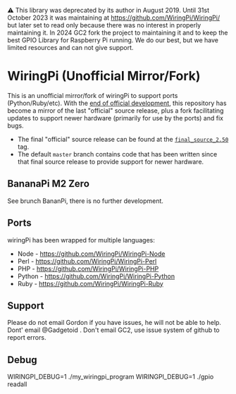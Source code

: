 
:warning: This library was deprecated by its author in August 2019. Until 31st October 2023 it was maintaining at https://github.com/WiringPi/WiringPi/ but later set to read only because there was no interest in properly maintaining it.
In 2024 GC2 fork the project to maintaining it and to keep the best GPIO Library for Raspberry Pi running. We do our best, but we have limited resources and can not give support. 

WiringPi (Unofficial Mirror/Fork)
=================================

This is an unofficial mirror/fork of wiringPi to support ports (Python/Ruby/etc).  With the
[end of official development](https://web.archive.org/web/20220405225008/http://wiringpi.com/wiringpi-deprecated/), this repository
has become a mirror of the last "official" source release, plus a fork facilitating updates
to support newer hardware (primarily for use by the ports) and fix bugs.

  * The final "official" source release can be found at the
    [`final_source_2.50`](https://github.com/WiringPi/WiringPi/tree/final_official_2.50) tag.
  * The default `master` branch contains code that has been written since that final source
    release to provide support for newer hardware.

BananaPi M2 Zero 
-----

See brunch BananPi, there is no further development.


Ports
-----

wiringPi has been wrapped for multiple languages:

* Node - https://github.com/WiringPi/WiringPi-Node
* Perl - https://github.com/WiringPi/WiringPi-Perl
* PHP - https://github.com/WiringPi/WiringPi-PHP
* Python - https://github.com/WiringPi/WiringPi-Python
* Ruby - https://github.com/WiringPi/WiringPi-Ruby

Support
-------

Please do not email Gordon if you have issues, he will not be able to help.
Dont' email @Gadgetoid . 
Don't email GC2, use issue system of github to report errors.  

Debug
-------

WIRINGPI_DEBUG=1 ./my_wiringpi_program
WIRINGPI_DEBUG=1 ./gpio readall
